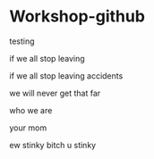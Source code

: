 # Workshop-github
testing

if we all stop leaving

if we all stop leaving accidents

we will never get that far

who we are

your mom

ew stinky bitch
u stinky
